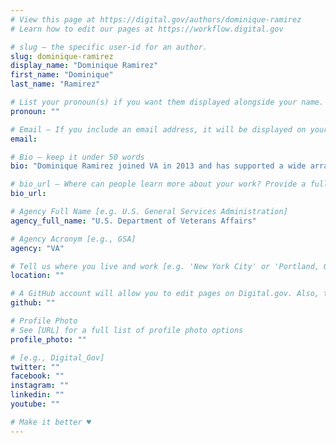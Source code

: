 ```yaml
---
# View this page at https://digital.gov/authors/dominique-ramirez
# Learn how to edit our pages at https://workflow.digital.gov

# slug — the specific user-id for an author.
slug: dominique-ramirez
display_name: "Dominique Ramirez"
first_name: "Dominique"
last_name: "Ramirez"

# List your pronoun(s) if you want them displayed alongside your name. If blank, we'll use just your name. Learn more http://mypronouns.org
pronoun: ""

# Email — If you include an email address, it will be displayed on your profile page
email: 

# Bio — keep it under 50 words
bio: "Dominique Ramirez joined VA in 2013 and has supported a wide array of activities within the Office of Public Affairs. As a web developer, he helps manage pages across the VA.gov domain. He also manages the VAntage Point and VA Insider blogs. "

# bio_url — Where can people learn more about your work? Provide a full URL [e.g. 'https://www.example.gov/']
bio_url: 

# Agency Full Name [e.g. U.S. General Services Administration]
agency_full_name: "U.S. Department of Veterans Affairs"

# Agency Acronym [e.g., GSA]
agency: "VA"

# Tell us where you live and work [e.g. 'New York City' or 'Portland, OR']
location: ""

# A GitHub account will allow you to edit pages on Digital.gov. Also, the image used in your GitHub account can be used to populate your digital.gov profile photo. Learn more about getting a Github account at [URL]
github: ""

# Profile Photo
# See [URL] for a full list of profile photo options
profile_photo: ""

# [e.g., Digital_Gov]
twitter: ""
facebook: ""
instagram: ""
linkedin: ""
youtube: ""

# Make it better ♥
---
```

